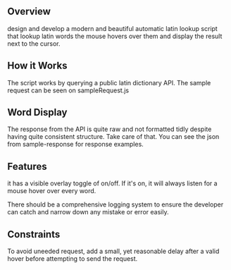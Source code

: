 ## Overview

design and develop a modern and beautiful automatic latin lookup script that lookup latin words the mouse hovers over them and display the result next to the cursor.

## How it Works

The script works by querying a public latin dictionary API. The sample request can be seen on sampleRequest.js

## Word Display

The response from the API is quite raw and not formatted tidly despite having quite consistent structure. Take care of that. You can see the json from sample-response for response examples. 

## Features

it has a visible overlay toggle of on/off. If it's on, it will always listen for a mouse hover over every word.

There should be a comprehensive logging system to ensure the developer can catch and narrow down any mistake or error easily. 

## Constraints

To avoid uneeded request, add a small, yet reasonable delay after a valid hover before attempting to send the request. 